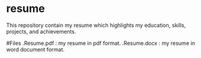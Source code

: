 # resume
This repository contain my resume which highlights my education, skills, projects, and achievements.

#Files
.Resume.pdf : my resume in pdf format.
.Resume.docx : my resume in word document format.
